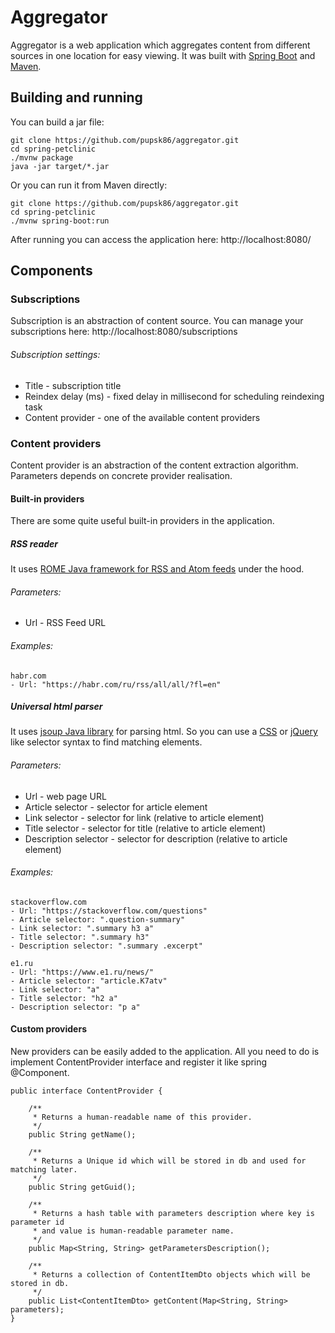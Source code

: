 # Aggregator

Aggregator is a web application which aggregates content from different sources
in one location for easy viewing.
It was built with <a href="https://spring.io/guides/gs/spring-boot">Spring Boot</a> and <a href="https://spring.io/guides/gs/maven/">Maven</a>.

## Building and running
You can build a jar file:
````
git clone https://github.com/pupsk86/aggregator.git
cd spring-petclinic
./mvnw package
java -jar target/*.jar
````
Or you can run it from Maven directly:
 ````
 git clone https://github.com/pupsk86/aggregator.git
 cd spring-petclinic
 ./mvnw spring-boot:run
 ````
After running you can access the application here: http://localhost:8080/

## Components

### Subscriptions
Subscription is an abstraction of content source.
You can manage your subscriptions here: http://localhost:8080/subscriptions
###### Subscription settings:
* Title - subscription title
* Reindex delay (ms) - fixed delay in millisecond for scheduling reindexing task
* Content provider - one of the available content providers 

### Content providers
Content provider is an abstraction of the content extraction algorithm.
Parameters depends on concrete provider realisation.

#### Built-in providers
There are some quite useful built-in providers in the application. 

##### _RSS reader_
It uses <a href="https://rometools.github.io/rome/">ROME Java framework for RSS and Atom feeds</a> under the hood.
###### Parameters:
* Url - RSS Feed URL
###### Examples:
````
habr.com
- Url: "https://habr.com/ru/rss/all/all/?fl=en"
````

##### _Universal html parser_
It uses <a href="https://jsoup.org/">jsoup Java library</a> for parsing html.
So you can use a <a href="https://www.w3.org/TR/2009/PR-css3-selectors-20091215/">CSS</a>
or <a href="https://jquery.com">jQuery</a> like selector syntax to find matching elements.
###### Parameters:
* Url - web page URL
* Article selector - selector for article element
* Link selector - selector for link (relative to article element)
* Title selector - selector for title (relative to article element)
* Description selector - selector for description (relative to article element)
###### Examples:
````
stackoverflow.com
- Url: "https://stackoverflow.com/questions"
- Article selector: ".question-summary"
- Link selector: ".summary h3 a"
- Title selector: ".summary h3"
- Description selector: ".summary .excerpt"

e1.ru
- Url: "https://www.e1.ru/news/"
- Article selector: "article.K7atv"
- Link selector: "a"
- Title selector: "h2 a"
- Description selector: "p a"
```` 
#### Custom providers
New providers can be easily added to the application.
All you need to do is implement ContentProvider interface and register it like spring @Component. 

````
public interface ContentProvider {

    /**
     * Returns a human-readable name of this provider.
     */
    public String getName();

    /**
     * Returns a Unique id which will be stored in db and used for matching later.
     */
    public String getGuid();

    /**
     * Returns a hash table with parameters description where key is parameter id
     * and value is human-readable parameter name.
     */
    public Map<String, String> getParametersDescription();

    /**
     * Returns a collection of ContentItemDto objects which will be stored in db.
     */
    public List<ContentItemDto> getContent(Map<String, String> parameters);
}
````


